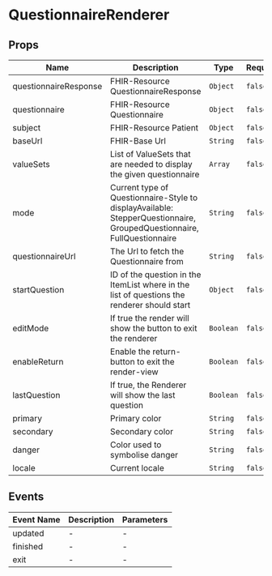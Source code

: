 # QuestionnaireRenderer

## Props

<!-- @vuese:QuestionnaireRenderer:props:start -->
|Name|Description|Type|Required|Default|
|---|---|---|---|---|
|questionnaireResponse|FHIR-Resource QuestionnaireResponse|`Object`|`false`|null|
|questionnaire|FHIR-Resource Questionnaire|`Object`|`false`|null|
|subject|FHIR-Resource Patient|`Object`|`false`|null|
|baseUrl|FHIR-Base Url|`String`|`false`|-|
|valueSets|List of ValueSets that are needed to display the given questionnaire|`Array`|`false`|null|
|mode|Current type of Questionnaire-Style to displayAvailable: StepperQuestionnaire, GroupedQuestionnaire, FullQuestionnaire|`String`|`false`|"StepperQuestionnaire"|
|questionnaireUrl|The Url to fetch the Questionnaire from|`String`|`false`|null|
|startQuestion|ID of the question in the ItemList where in the list of questions the renderer should start|`Object`|`false`|null|
|editMode|If true the render will show the button to exit the renderer|`Boolean`|`false`|false|
|enableReturn|Enable the return-button to exit the render-view|`Boolean`|`false`|true|
|lastQuestion|If true, the Renderer will show the last question|`Boolean`|`false`|false|
|primary|Primary color|`String`|`false`|-|
|secondary|Secondary color|`String`|`false`|-|
|danger|Color used to symbolise danger|`String`|`false`|"red"|
|locale|Current locale|`String`|`false`|"de"|

<!-- @vuese:QuestionnaireRenderer:props:end -->


## Events

<!-- @vuese:QuestionnaireRenderer:events:start -->
|Event Name|Description|Parameters|
|---|---|---|
|updated|-|-|
|finished|-|-|
|exit|-|-|

<!-- @vuese:QuestionnaireRenderer:events:end -->


